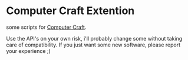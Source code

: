 Computer Craft Extention
========================

some scripts for [Computer Craft](http://www.computercraft.info/).

Use the API's on your own risk, i'll probably change some without taking care of compatibility.
If you just want some new software, please report your experience ;)
